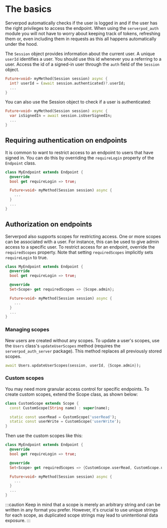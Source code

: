 # The basics

Serverpod automatically checks if the user is logged in and if the user has the right privileges to access the endpoint. When using the `serverpod_auth` module you will not have to worry about keeping track of tokens, refreshing them or, even including them in requests as this all happens automatically under the hood.

The `Session` object provides information about the current user. A unique `userId` identifies a user. You should use this id whenever you a referring to a user. Access the id of a signed-in user through the `auth` field of the `Session` object.

```dart
Future<void> myMethod(Session session) async {
  int? userId = (await session.authenticated)?.userId;
  ...
}
```

You can also use the Session object to check if a user is authenticated:

```dart
Future<void> myMethod(Session session) async {
  var isSignedIn = await session.isUserSignedIn;
  ...
}
```

## Requiring authentication on endpoints

It is common to want to restrict access to an endpoint to users that have signed in. You can do this by overriding the `requireLogin` property of the `Endpoint` class.

```dart
class MyEndpoint extends Endpoint {
  @override
  bool get requireLogin => true;

  Future<void> myMethod(Session session) async {
    ...
  }
  ...
}
```

## Authorization on endpoints

Serverpod also supports scopes for restricting access. One or more scopes can be associated with a user. For instance, this can be used to give admin access to a specific user. To restrict access for an endpoint, override the `requiredScopes` property. Note that setting `requiredScopes` implicitly sets `requireLogin` to true.

```dart
class MyEndpoint extends Endpoint {
  @override
  bool get requireLogin => true;

  @override
  Set<Scope> get requiredScopes => {Scope.admin};

  Future<void> myMethod(Session session) async {
    ...
  }
  ...
}
```

### Managing scopes

New users are created without any scopes. To update a user's scopes, use the `Users` class's `updateUserScopes` method (requires the `serverpod_auth_server` package). This method replaces all previously stored scopes.

```dart
await Users.updateUserScopes(session, userId, {Scope.admin});
```

### Custom scopes

You may need more granular access control for specific endpoints. To create custom scopes, extend the Scope class, as shown below:

```dart
class CustomScope extends Scope {
  const CustomScope(String name) : super(name);

  static const userRead = CustomScope('userRead');
  static const userWrite = CustomScope('userWrite');
}
```

Then use the custom scopes like this:

```dart
class MyEndpoint extends Endpoint {
  @override
  bool get requireLogin => true;

  @override
  Set<Scope> get requiredScopes => {CustomScope.userRead, CustomScope.userWrite};

  Future<void> myMethod(Session session) async {
    ...
  }
  ...
}
```

:::caution
Keep in mind that a scope is merely an arbitrary string and can be written in any format you prefer. However, it's crucial to use unique strings for each scope, as duplicated scope strings may lead to unintentional data exposure.
:::
